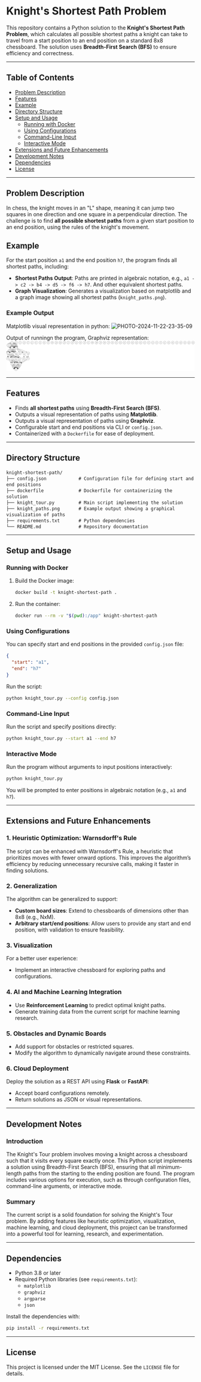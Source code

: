 # Knight's Shortest Path Problem

This repository contains a Python solution to the **Knight's Shortest Path Problem**, which calculates all possible shortest paths a knight can take to travel 
from a start position to an end position on a standard 8x8 chessboard. The solution uses **Breadth-First Search (BFS)** to ensure efficiency and correctness.

---

## Table of Contents
- [Problem Description](#problem-description)
- [Features](#features)
- [Example](#example)
- [Directory Structure](#directory-structure)
- [Setup and Usage](#setup-and-usage)
  - [Running with Docker](#running-with-docker)
  - [Using Configurations](#using-configurations)
  - [Command-Line Input](#command-line-input)
  - [Interactive Mode](#interactive-mode)
- [Extensions and Future Enhancements](#extensions-and-future-enhancements)
- [Development Notes](#development-notes)
- [Dependencies](#dependencies)
- [License](#license)

---

## Problem Description
In chess, the knight moves in an "L" shape, meaning it can jump two squares in one direction and one square in a perpendicular direction. 
The challenge is to find **all possible shortest paths** from a given start position to an end position, using the rules of the knight's movement.

## Example
For the start position `a1` and the end position `h7`, the program finds all shortest paths, including:
- **Shortest Paths Output**: Paths are printed in algebraic notation, e.g., `a1 -> c2 -> b4 -> d5 -> f6 -> h7`. And other equivalent shortest paths.
- **Graph Visualization**: Generates a visualization based on matplotlib and a graph image showing all shortest paths (`knight_paths.png`).

### Example Output

Matplotlib visual representation in python:
![PHOTO-2024-11-22-23-35-09](https://github.com/user-attachments/assets/6da0af17-04f9-43ef-b9a8-06f1e8557532)

Output of runningn the program, Graphviz representation:
![Example Visualization](knight_paths.png)

---

## Features
- Finds **all shortest paths** using **Breadth-First Search (BFS)**.
- Outputs a visual representation of paths using **Matplotlib**.
- Outputs a visual representation of paths using **Graphviz**.
- Configurable start and end positions via CLI or `config.json`.
- Containerized with a `Dockerfile` for ease of deployment.

---

## Directory Structure
```plaintext
knight-shortest-path/
├── config.json            # Configuration file for defining start and end positions
├── dockerfile             # Dockerfile for containerizing the solution
├── knight_tour.py         # Main script implementing the solution
├── knight_paths.png       # Example output showing a graphical visualization of paths
├── requirements.txt       # Python dependencies
└── README.md              # Repository documentation
```

---

## Setup and Usage

### Running with Docker
1. Build the Docker image:
   ```bash
   docker build -t knight-shortest-path .
   ```
2. Run the container:
   ```bash
   docker run --rm -v "$(pwd):/app" knight-shortest-path
   ```

### Using Configurations
You can specify start and end positions in the provided `config.json` file:
```json
{
  "start": "a1",
  "end": "h7"
}
```
Run the script:
```bash
python knight_tour.py --config config.json
```

### Command-Line Input
Run the script and specify positions directly:
```bash
python knight_tour.py --start a1 --end h7
```

### Interactive Mode
Run the program without arguments to input positions interactively:
```bash
python knight_tour.py
```
You will be prompted to enter positions in algebraic notation (e.g., `a1` and `h7`).

---

## Extensions and Future Enhancements

### 1. Heuristic Optimization: Warnsdorff's Rule
The script can be enhanced with Warnsdorff's Rule, a heuristic that prioritizes moves with fewer onward options. This improves the algorithm’s efficiency 
by reducing unnecessary recursive calls, making it faster in finding solutions.

### 2. Generalization
The algorithm can be generalized to support:
- **Custom board sizes**: Extend to chessboards of dimensions other than 8x8 (e.g., NxM).
- **Arbitrary start/end positions**: Allow users to provide any start and end position, with validation to ensure feasibility.

### 3. Visualization
For a better user experience:
- Implement an interactive chessboard for exploring paths and configurations.

### 4. AI and Machine Learning Integration
- Use **Reinforcement Learning** to predict optimal knight paths.
- Generate training data from the current script for machine learning research.

### 5. Obstacles and Dynamic Boards
- Add support for obstacles or restricted squares.
- Modify the algorithm to dynamically navigate around these constraints.

### 6. Cloud Deployment
Deploy the solution as a REST API using **Flask** or **FastAPI**:
- Accept board configurations remotely.
- Return solutions as JSON or visual representations.

---

## Development Notes

### Introduction
The Knight's Tour problem involves moving a knight across a chessboard such that it visits every square exactly once. This Python script implements a 
solution using Breadth-First Search (BFS), ensuring that all minimum-length paths from the starting to the ending position are found. The program includes 
various options for execution, such as through configuration files, command-line arguments, or interactive mode.

### Summary
The current script is a solid foundation for solving the Knight's Tour problem. By adding features like heuristic optimization, visualization, 
machine learning, and cloud deployment, this project can be transformed into a powerful tool for learning, research, and experimentation.

---

## Dependencies
- Python 3.8 or later
- Required Python libraries (see `requirements.txt`):
  - `matplotlib`
  - `graphviz`
  - `argparse`
  - `json`

Install the dependencies with:
```bash
pip install -r requirements.txt
```

---

## License
This project is licensed under the MIT License. See the `LICENSE` file for details.
